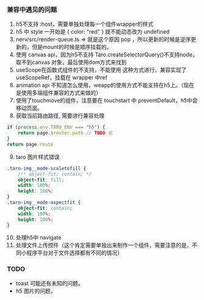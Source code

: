 ### 兼容中遇见的问题

1. h5不支持 :host，需要单独处理每一个组件wrapper的样式
2. h5 中 style 一开始是 { color: "red" } 就不能动态改为 undefined
3. nerv/src/render-queue.ts => 就是这个原因 pop ，所以更新的时候是逆序更新的，但是mount的时候是顺序挂载的。
4. 使用 canvas api，因为h5不支持 Taro.createSelectorQuery()不支持node，取不到canvas 对象，最后使用dom方式来找到
5. useScope在函数式组件的不支持，不能使用 这种方式进行，兼容实现了 useScopeRef，挂载在 wrapper 中ref
6. animation api 不知道怎么使用，weapp的使用方式不能支持在h5上。（现在是使用多端组件兼容的方式来做的）
7. 使用了touchmove的组件，注意要在 touchstart 中 preventDefault，h5中会移动页面。
8. 获取当前路由路径, 需要进行兼容处理
```js
if (process.env.TARO_ENV === "h5") {
    return page.$router.path // TODO 坑
}
return page.route
```
9. taro 图片样式错误
```css
.taro-img__mode-scaletofill {
    /** object-fit: contain; */
    object-fit: fill;
    width: 100%;
    height: 100%;
}
.taro-img__mode-aspectfit {
    object-fit: contain;
    width: 100%;
    height: 100%;
}
```

10. 处理h5中 navigate
11. 处理文件上传控件（这个肯定需要单独出来制作一个组件，需要注意的是，不同小程序平台对于文件选择都有不同的情况）

### TODO

- toast 可能还有未知的问题。
- h5 图片的问题，
